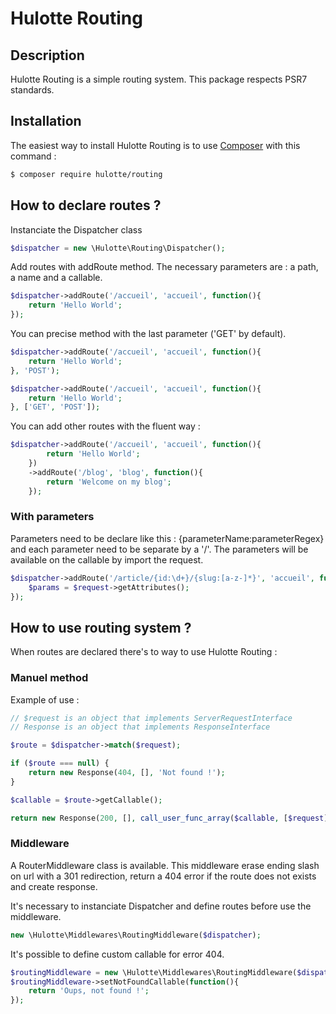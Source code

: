 # Hulotte Routing
## Description
Hulotte Routing is a simple routing system. This package respects PSR7 standards.

## Installation
The easiest way to install Hulotte Routing is to use 
[Composer](https://getcomposer.org/) with this command : 

```bash
$ composer require hulotte/routing
```

## How to declare routes ?
Instanciate the Dispatcher class

```php
$dispatcher = new \Hulotte\Routing\Dispatcher();
```

Add routes with addRoute method. The necessary parameters are : a path, a name 
and a callable. 

```php
$dispatcher->addRoute('/accueil', 'accueil', function(){
    return 'Hello World';
});
```

You can precise method with the last parameter ('GET' by default).

```php
$dispatcher->addRoute('/accueil', 'accueil', function(){
    return 'Hello World';
}, 'POST');

$dispatcher->addRoute('/accueil', 'accueil', function(){
    return 'Hello World';
}, ['GET', 'POST']);
```

You can add other routes with the fluent way :

```php
$dispatcher->addRoute('/accueil', 'accueil', function(){
        return 'Hello World';
    })
    ->addRoute('/blog', 'blog', function(){
        return 'Welcome on my blog';
    });
```

### With parameters

Parameters need to be declare like this : {parameterName:parameterRegex} and each parameter need to be separate by a '/'.
The parameters will be available on the callable by import the request.

```php
$dispatcher->addRoute('/article/{id:\d+}/{slug:[a-z-]*}', 'accueil', function(ServerRequestInterface $request){
    $params = $request->getAttributes();
});
```

## How to use routing system ?
When routes are declared there's to way to use Hulotte Routing :

### Manuel method
Example of use :

```php
// $request is an object that implements ServerRequestInterface
// Response is an object that implements ResponseInterface

$route = $dispatcher->match($request);

if ($route === null) {
    return new Response(404, [], 'Not found !');
}

$callable = $route->getCallable();

return new Response(200, [], call_user_func_array($callable, [$request]));
```

### Middleware
A RouterMiddleware class is available. This middleware erase ending slash on url 
with a 301 redirection, return a 404 error if the route does not exists and create
response.

It's necessary to instanciate Dispatcher and define routes before use the middleware.

```php
new \Hulotte\Middlewares\RoutingMiddleware($dispatcher);
```

It's possible to define custom callable for error 404.

```php
$routingMiddleware = new \Hulotte\Middlewares\RoutingMiddleware($dispatcher);
$routingMiddleware->setNotFoundCallable(function(){
    return 'Oups, not found !';
});
```
